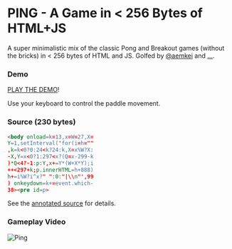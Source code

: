 # PING - A Game in < 256 Bytes of HTML+JS

A super minimalistic mix of the classic Pong and Breakout games (without the bricks) in < 256 bytes of HTML and JS. Golfed by [@aemkei](http://aem1k.com) and […](https://github.com/codegolf/ping/pulls).

### Demo

[PLAY THE DEMO](http://rawgit.com/codegolf/ping/master/index.html)!

Use your keyboard to control the paddle movement.

### Source (230 bytes)

```html
<body onload=k=13,x=W=27,X=
Y=1,setInterval('for(i=h=""
,k=k<0?0:24<k?24:k,X=x%W?X:
-X,Y=x<0?1:297<x?(Q=x-299-k
)*Q<4?-1:p:Y,x+=Y*(W+X*Y);i
++<297+k;p.innerHTML=h+888)
h+=i%W?i^x?" ":0:"|\\n"',99
) onkeydown=k+=event.which-
38><pre id=p>
```

See the [annotated source](https://github.com/codegolf/ping/blob/master/annotated.js) for details.


### Gameplay Video

![Ping](https://raw.githubusercontent.com/codegolf/ping/master/ping.gif)